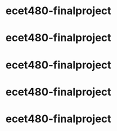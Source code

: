 # ecet480-finalproject
# ecet480-finalproject
# ecet480-finalproject
# ecet480-finalproject
# ecet480-finalproject
